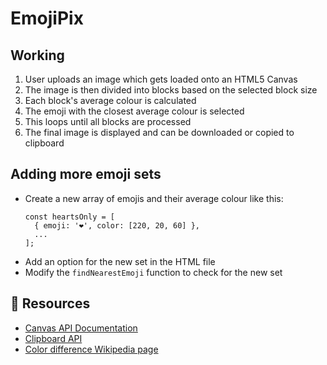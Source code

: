 # EmojiPix

## Working
1. User uploads an image which gets loaded onto an HTML5 Canvas
2. The image is then divided into blocks based on the selected block size
3. Each block's average colour is calculated
4. The emoji with the closest average colour is selected
5. This loops until all blocks are processed
6. The final image is displayed and can be downloaded or copied to clipboard

## Adding more emoji sets
- Create a new array of emojis and their average colour like this:
    ```
    const heartsOnly = [
      { emoji: '❤️', color: [220, 20, 60] },
      ...
    ];
    ```
- Add an option for the new set in the HTML file
- Modify the ```findNearestEmoji``` function to check for the new set


## 🔗 Resources
- [Canvas API Documentation](https://developer.mozilla.org/en-US/docs/Web/API/Canvas_API)
- [Clipboard API](https://developer.mozilla.org/en-US/docs/Web/API/Clipboard)
- [Color difference Wikipedia page](https://en.wikipedia.org/wiki/Color_difference)
